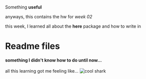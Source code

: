Something **useful**

anyways, this contains the hw for _week 02_

this week, I learned all about the **here** package and how to write in

# Readme files
#### something I didn't know how to do until now...

all this learning got me feeling like... ![cool shark](https://www.heatpressnation.com/cdn/shop/products/a10_1_1_888f3dc6-938b-4c2b-adba-777d9af5b336_800x.png?v=1679419829)
